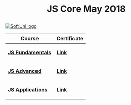 <!--Making the header in center + pargraf--->
# <p align="center">JS Core May 2018<p>

<a href="https://softuni.bg/modules/26/js-core" rel="Courses" target="_blank">  ![SoftUni logo][logo] <a/>

[logo]: http://innovationstarterbox.bg/wp-content/uploads/2016/05/Softuni_logo_trasparent.png "Logo Title Text 2"

<!--Adding Content-->



|    Course    |    Certificate                                    | 
|-------------|----------------------------------------------|
|    <p><a href="https://github.com/delian1986/JS-Core-May-2018/tree/master/JS%20Fundamentals"><b>JS Fundamentals</b></a><p>       |  <p><a href="https://softuni.bg/certificates/certificates/converttoimage/57816?code=0742428b"><b>Link</b></a></p>   |
|    <p> <a href="https://github.com/delian1986/JS-Core-May-2018/tree/master/JS%20Advanced"><b>JS Advanced</b></a></p>     |    <p><a href="https://softuni.bg/certificates/certificates/converttoimage/56139?code=14344d5a"><b>Link</b></a></p>                     |
|    <p> <a href="https://github.com/delian1986/JS-Core-May-2018/tree/master/JS%20Apps"><b>JS Applications</b></a></p>    |    <p><a href="https://softuni.bg/certificates/certificates/converttoimage/57281?code=69362517"><b>Link</b></a></p>   | 
